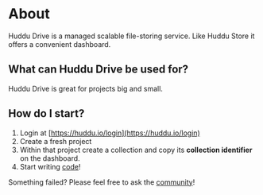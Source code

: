 # About

Huddu Drive is a managed scalable file-storing service. Like Huddu Store it offers a convenient dashboard.

## What can Huddu Drive be used for?

Huddu Drive is great for projects big and small.

## How do I start?

1. Login at [https://huddu.io/login](https://huddu.io/login)
2. Create a fresh project
3. Within that project create a collection and copy its **collection identifier** on the dashboard.
4. Start writing [code](../sdk)!

Something failed? Please feel free to ask the [community](/platform/other/community)!
